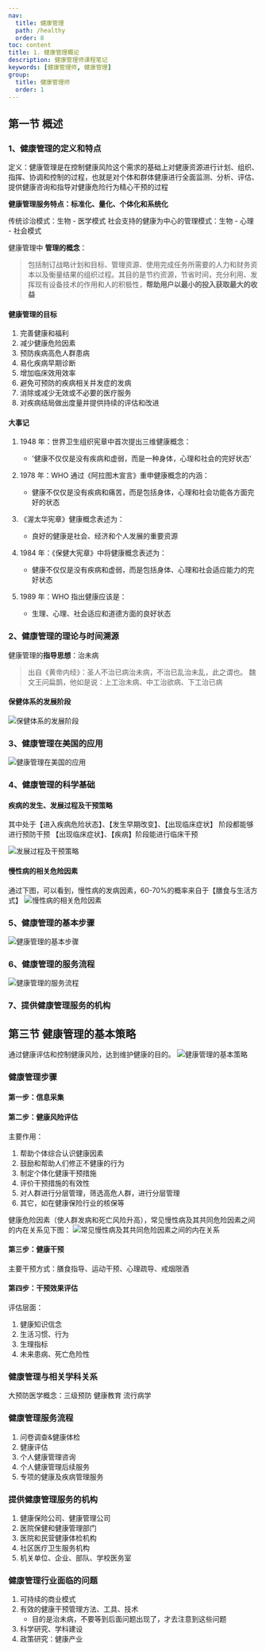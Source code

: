 ```yaml
---
nav:
  title: 健康管理
  path: /healthy
  order: 8
toc: content
title: 1. 健康管理概论
description: 健康管理师课程笔记
keywords: [健康管理师, 健康管理]
group:
  title: 健康管理师
  order: 1
---
```


## 第一节 概述

### 1、健康管理的定义和特点

定义：健康管理是在控制健康风险这个需求的基础上对健康资源进行计划、组织、指挥、协调和控制的过程，也就是对个体和群体健康进行全面监测、分析、评估、提供健康咨询和指导对健康危险行为精心干预的过程

**健康管理服务特点：标准化、量化、个体化和系统化**

传统诊治模式：生物 - 医学模式
社会支持的健康为中心的管理模式：生物 - 心理 - 社会模式

健康管理中 **管理的概念**：

> 包括制订战略计划和目标、管理资源、使用完成任务所需要的人力和财务资本以及衡量结果的组织过程。其目的是节约资源，节省时间，充分利用、发挥现有设备技术的作用和人的积极性，**帮助用户以最小的投入获取最大的收益**

#### 健康管理的目标

1. 完善健康和福利
2. 减少健康危险因素
3. 预防疾病高危人群患病
4. 易化疾病早期诊断
5. 增加临床效用效率
6. 避免可预防的疾病相关并发症的发病
7. 消除或减少无效或不必要的医疗服务
8. 对疾病结局做出度量并提供持续的评估和改进

#### 大事记

1. 1948 年：世界卫生组织宪章中首次提出三维健康概念：

   - '健康不仅仅是没有疾病和虚弱，而是一种身体，心理和社会的完好状态'

2. 1978 年：WHO 通过《阿拉图木宣言》重申健康概念的内涵：

   - 健康不仅仅是没有疾病和痛苦，而是包括身体，心理和社会功能各方面完好的状态

3. 《渥太华宪章》健康概念表述为：

   - 良好的健康是社会、经济和个人发展的重要资源

4. 1984 年：《保健大宪章》中将健康概念表述为：

   - 健康不仅仅是没有疾病和虚弱，而是包括身体、心理和社会适应能力的完好状态

5. 1989 年：WHO 指出健康应该是：
   - 生理、心理、社会适应和道德方面的良好状态

### 2、健康管理的理论与时间溯源

健康管理的**指导思想**：治未病

> 出自《黄帝内经》：圣人不治已病治未病，不治已乱治未乱，此之谓也。
> 魏文王问扁鹊，他如是说：上工治未病、中工治欲病、下工治已病

#### 保健体系的发展阶段

![保健体系的发展阶段](./images/healthy-1-7.png)

### 3、健康管理在美国的应用

![健康管理在美国的应用](./images/healthy-1-8.png)

### 4、健康管理的科学基础

#### 疾病的发生、发展过程及干预策略

其中处于【进入疾病危险状态】、【发生早期改变】、【出现临床症状】 阶段都能够进行预防干预
【出现临床症状】、【疾病】阶段能进行临床干预

![发展过程及干预策略](./images/healthy-1-1.png)

#### 慢性病的相关危险因素

通过下图，可以看到，慢性病的发病因素，60-70%的概率来自于【膳食与生活方式】
![慢性病的相关危险因素](./images/healthy-1-2.png)

### 5、健康管理的基本步骤

![健康管理的基本步骤](./images/healthy-1-5.png)

### 6、健康管理的服务流程

![健康管理的服务流程](./images/healthy-1-6.png)

### 7、提供健康管理服务的机构

## 第三节 健康管理的基本策略

通过健康评估和控制健康风险，达到维护健康的目的。
![健康管理的基本策略](./images/healthy-1-3.png)

### 健康管理步骤

#### 第一步：信息采集

#### 第二步：健康风险评估

主要作用：

1. 帮助个体综合认识健康因素
2. 鼓励和帮助人们修正不健康的行为
3. 制定个体化健康干预措施
4. 评价干预措施的有效性
5. 对人群进行分层管理，筛选高危人群，进行分层管理
6. 其它，如在健康保险行业的核保等

健康危险因素（使人群发病和死亡风险升高），常见慢性病及其共同危险因素之间的内在关系见下图：
![常见慢性病及其共同危险因素之间的内在关系](./images/healthy-1-4.png)

#### 第三步：健康干预

主要干预方式：膳食指导、运动干预、心理疏导、戒烟限酒

#### 第四步：干预效果评估

评估层面：

1. 健康知识信念
2. 生活习惯、行为
3. 生理指标
4. 未来患病、死亡危险性

### 健康管理与相关学科关系

大预防医学概念：三级预防
健康教育
流行病学

### 健康管理服务流程

1. 问卷调查&健康体检
2. 健康评估
3. 个人健康管理咨询
4. 个人健康管理后续服务
5. 专项的健康及疾病管理服务

### 提供健康管理服务的机构

1. 健康保险公司、健康管理公司
2. 医院保健和健康管理部门
3. 医院和民营健康体检机构
4. 社区医疗卫生服务机构
5. 机关单位、企业、部队、学校医务室

### 健康管理行业面临的问题

1. 可持续的商业模式
2. 有效的健康干预管理方法、工具、技术
   - 目的是治未病，不要等到后面问题出现了，才去注意到这些问题
3. 科学研究、学科建设
4. 政策研究：健康产业
